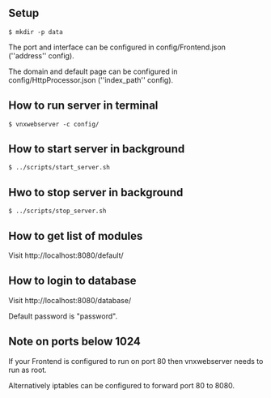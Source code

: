 
## Setup

`$ mkdir -p data`

The port and interface can be configured in config/Frontend.json (''address'' config).

The domain and default page can be configured in config/HttpProcessor.json (''index_path'' config).

## How to run server in terminal

`$ vnxwebserver -c config/`

## How to start server in background

`$ ../scripts/start_server.sh`

## Hwo to stop server in background

`$ ../scripts/stop_server.sh`

## How to get list of modules

Visit http://localhost:8080/default/

## How to login to database

Visit http://localhost:8080/database/

Default password is "password".

## Note on ports below 1024

If your Frontend is configured to run on port 80 then vnxwebserver needs to run as root.

Alternatively iptables can be configured to forward port 80 to 8080.
